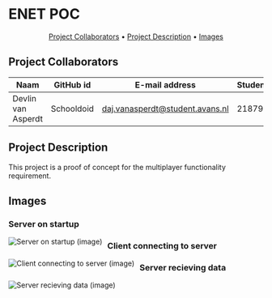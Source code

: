 # ENET POC
<div align="center">

[Project Collaborators](#project-collaborators) •
[Project Description](#project-description) •
[Images](#images)

</div> 
  
## Project Collaborators
| **Naam**                  | **GitHub id**    | **E-mail address**                    | **Studentennummer** |
|---------------------------|------------------|---------------------------------------|---------------------|
| Devlin van Asperdt        | Schooldoid       | daj.vanasperdt@student.avans.nl       | 2187902             |
  
## Project Description
This project is a proof of concept for the multiplayer functionality requirement.

## Images

### Server on startup
<img src="https://cdn.discordapp.com/attachments/1145642799539167256/1160871389872537631/image.png?ex=6548b1bb&is=65363cbb&hm=9298e5e85165912b90a18316b93e7a855c7a3aa02ee8dad6489eb0822bbea20e&"
     alt="Server on startup (image)"
     style="float: left; margin-right: 10px; margin-bottom: 10px;" />

### Client connecting to server
<img src="https://cdn.discordapp.com/attachments/1145642799539167256/1160871648992444478/image.png?ex=6548b1f9&is=65363cf9&hm=6ccb140c5b1ad290050a204e4a068e6e16265ea732f09a4943e03cb9414c8316&"
     alt="Client connecting to server (image)"
     style="float: left; margin-right: 10px; margin-bottom: 10px;" />

### Server recieving data
<img src="https://cdn.discordapp.com/attachments/1145642799539167256/1160871770644037672/image.png?ex=6548b216&is=65363d16&hm=7aa3624f6486448e73ab512d2364e2ec86f2a73b0ae6b0a82703ebd4d6fbc191&"
     alt="Server recieving data (image)"
     style="float: left; margin-right: 10px; margin-bottom: 10px;" />
